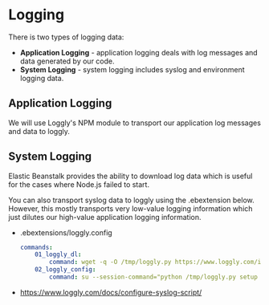 # Logging

There is two types of logging data:

* **Application Logging** - application logging deals with log messages and data generated by our code.
* **System Logging** - system logging includes syslog and environment logging data.

## Application Logging

We will use Loggly's NPM module to transport our application log messages and data to loggly.

## System Logging

Elastic Beanstalk provides the ability to download log data which is useful for the cases where Node.js failed to start.

You can also transport syslog data to loggly using the .ebextension below. However, this mostly transports very low-value logging information which just dilutes our high-value application logging information.

* .ebextensions/loggly.config

    ```yaml
    commands:
        01_loggly_dl:
            command: wget -q -O /tmp/loggly.py https://www.loggly.com/install/configure-syslog.py
        02_loggly_config:
            command: su --session-command="python /tmp/loggly.py setup --auth <my-token> --account <my-account> --yes"
    ```

* https://www.loggly.com/docs/configure-syslog-script/

